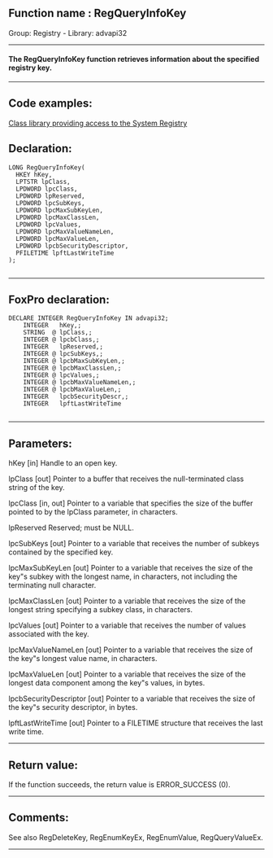 
## Function name : RegQueryInfoKey
Group: Registry - Library: advapi32    
***  


#### The RegQueryInfoKey function retrieves information about the specified registry key.
***  


## Code examples:
[Class library providing access to the System Registry](../../samples/sample_472.md)  

## Declaration:
```foxpro  
LONG RegQueryInfoKey(
  HKEY hKey,
  LPTSTR lpClass,
  LPDWORD lpcClass,
  LPDWORD lpReserved,
  LPDWORD lpcSubKeys,
  LPDWORD lpcMaxSubKeyLen,
  LPDWORD lpcMaxClassLen,
  LPDWORD lpcValues,
  LPDWORD lpcMaxValueNameLen,
  LPDWORD lpcMaxValueLen,
  LPDWORD lpcbSecurityDescriptor,
  PFILETIME lpftLastWriteTime
);
  
```  
***  


## FoxPro declaration:
```foxpro  
DECLARE INTEGER RegQueryInfoKey IN advapi32;
	INTEGER   hKey,;
	STRING  @ lpClass,;
	INTEGER @ lpcbClass,;
	INTEGER   lpReserved,;
	INTEGER @ lpcSubKeys,;
	INTEGER @ lpcbMaxSubKeyLen,;
	INTEGER @ lpcbMaxClassLen,;
	INTEGER @ lpcValues,;
	INTEGER @ lpcbMaxValueNameLen,;
	INTEGER @ lpcbMaxValueLen,;
	INTEGER   lpcbSecurityDescr,;
	INTEGER   lpftLastWriteTime
  
```  
***  


## Parameters:
hKey 
[in] Handle to an open key. 

lpClass 
[out] Pointer to a buffer that receives the null-terminated class string of the key.

lpcClass 
[in, out] Pointer to a variable that specifies the size of the buffer pointed to by the lpClass parameter, in characters.

lpReserved 
Reserved; must be NULL. 

lpcSubKeys 
[out] Pointer to a variable that receives the number of subkeys contained by the specified key.

lpcMaxSubKeyLen 
[out] Pointer to a variable that receives the size of the key"s subkey with the longest name, in characters, not including the terminating null character.

lpcMaxClassLen 
[out] Pointer to a variable that receives the size of the longest string specifying a subkey class, in characters.

lpcValues 
[out] Pointer to a variable that receives the number of values associated with the key.

lpcMaxValueNameLen 
[out] Pointer to a variable that receives the size of the key"s longest value name, in characters.

lpcMaxValueLen 
[out] Pointer to a variable that receives the size of the longest data component among the key"s values, in bytes.

lpcbSecurityDescriptor 
[out] Pointer to a variable that receives the size of the key"s security descriptor, in bytes.

lpftLastWriteTime 
[out] Pointer to a FILETIME structure that receives the last write time.   
***  


## Return value:
If the function succeeds, the return value is ERROR_SUCCESS (0).  
***  


## Comments:
See also RegDeleteKey, RegEnumKeyEx, RegEnumValue, RegQueryValueEx.  
  
***  

